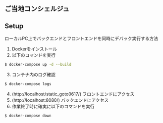## ご当地コンシェルジュ

## Setup
ローカルPC上でバックエンドとフロントエンドを同時にデバック実行する方法
1. Dockerをインストール
2. 以下のコマンドを実行
```bash
$ docker-compose up -d --build
```
3. コンテナ内のログ確認
```bash
$ docker-compose logs
```
4. (http://localhost/static_goto0617/) フロントエンドにアクセス
5. (http://localhost:8080/) バックエンドにアクセス
6. 作業終了時に確実に以下のコマンドを実行
```bash
$ docker-compose down
```
